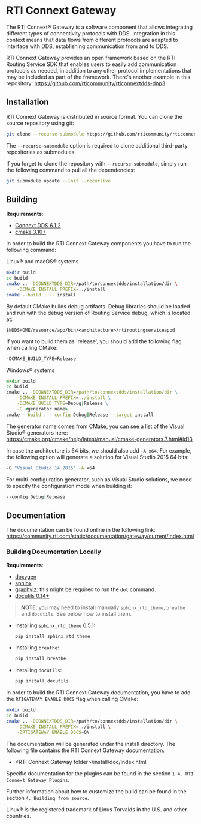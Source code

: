 # RTI Connext Gateway

The RTI Connext® Gateway is a software component that allows integrating
different types of connectivity protocols with DDS. Integration in this
context means that data flows from different protocols are adapted to
interface with DDS, establishing communication from and to DDS.

RTI Connext Gateway provides an open framework based on the RTI Routing Service SDK
that enables users to easily add communication protocols as needed, in addition
to any other protocol implementations that may be included as part of the
framework.  There's another example in this repository: https://github.com/rticommunity/rticonnextdds-dnp3

## Installation

RTI Connext Gateway is distributed in source format. You can clone the
source repository using git:

```sh
git clone --recurse-submodule https://github.com/rticommunity/rticonnextdds-gateway.git
```

The `--recurse-submodule` option is required to clone additional third-party
repositories as submodules.

If you forget to clone the repository with `--recurse-submodule`, simply run the
following command to pull all the dependencies:

```sh
git submodule update --init --recursive
```

## Building

**Requirements**:

- [Connext DDS 6.1.2](https://community.rti.com/content/page/downloads)
- [cmake 3.10+](https://cmake.org/download/)

In order to build the RTI Connext Gateway components you have to run the following
command:

Linux® and macOS® systems
```sh
mkdir build
cd build
cmake .. -DCONNEXTDDS_DIR=/path/to/connextdds/installation/dir \
    -DCMAKE_INSTALL_PREFIX=../install
cmake --build . -- install
```

By default CMake builds debug artifacts. Debug libraries should be loaded and
run with the debug version of Routing Service debug, which is located at:

```
$NDDSHOME/resource/app/bin/<architecture>/rtiroutingserviceappd
```

If you want to build them as 'release', you should add the following flag when
calling CMake:

```sh
-DCMAKE_BUILD_TYPE=Release
```

Windows® systems

```bat
mkdir build
cd build
cmake .. -DCONNEXTDDS_DIR=/path/to/connextdds/installation/dir \
    -DCMAKE_INSTALL_PREFIX=../install \
    -DCMAKE_BUILD_TYPE=Debug|Release \
    -G <generator name>
cmake --build . --config Debug|Release --target install
```

The generator name comes from CMake, you can see a list of the Visual Studio®
generators here: https://cmake.org/cmake/help/latest/manual/cmake-generators.7.html#id13

In case the architecture is 64 bits, we should also add `-A x64`. For
example, the following option will generate a solution for Visual Studio 2015
64 bits:

```sh
-G "Visual Studio 14 2015" -A x64
```

For multi-configuration generator, such as Visual Studio solutions, we need to
specify the configuration mode when building it:

```sh
--config Debug|Release
```

## Documentation

The documentation can be found online in the following link:
https://community.rti.com/static/documentation/gateway/current/index.html

### Building Documentation Locally

**Requirements**:

- [doxygen](https://www.doxygen.nl/download.html)
- [sphinx](https://www.sphinx-doc.org/en/master/usage/installation.html)
- [graphviz](http://www.graphviz.org/download/): this might be required to run
the `dot` command.
- [docutils 0.14+](https://docutils.sourceforge.io/)

> **NOTE**: you may need to install manually `sphinx_rtd_theme`,
> `breathe` and `docutils`. See below how to install them.

- Installing `sphinx_rtd_theme` 0.5.1:

    ```sh
    pip install sphinx_rtd_theme
    ```

- Installing `breathe`:

    ```sh
    pip install breathe
    ```

- Installing `docutils`:

    ```sh
    pip install docutils
    ```

In order to build the RTI Connext Gateway documentation, you have to add the
`RTIGATEWAY_ENABLE_DOCS` flag when calling CMake:

```sh
mkdir build
cd build
cmake .. -DCONNEXTDDS_DIR=/path/to/connextdds/installation/dir \
    -DCMAKE_INSTALL_PREFIX=../install \
    -DRTIGATEWAY_ENABLE_DOCS=ON
```

The documentation will be generated under the install directory. The following
file contains the RTI Connext Gateway documentation:

- &lt;RTI Connext Gateway folder&gt;/install/doc/index.html

Specific documentation for the plugins can be found in the section
`1.4. RTI Connext Gateway Plugins`.

Further information about how to customize the build can be found in the
section `4. Building from source`.

Linux® is the registered trademark of Linus Torvalds in the U.S. and other countries.
